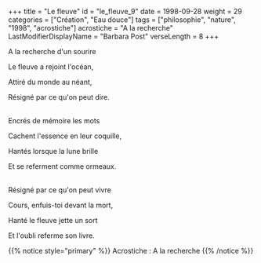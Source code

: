 +++
title = "Le fleuve"
id = "le_fleuve_9"
date = 1998-09-28
weight = 29
categories = ["Création", "Eau douce"]
tags = ["philosophie", "nature", "1998", "acrostiche"]
acrostiche = "A la recherche"
LastModifierDisplayName = "Barbara Post"
verseLength = 8
+++

A la recherche d'un sourire

Le fleuve a rejoint l'océan,

Attiré du monde au néant,

Résigné par ce qu'on peut dire.

 \
Encrés de mémoire les mots

Cachent l'essence en leur coquille,

Hantés lorsque la lune brille

Et se referment comme ormeaux.

 \
Résigné par ce qu'on peut vivre

Cours, enfuis-toi devant la mort,

Hanté le fleuve jette un sort

Et l'oubli referme son livre.

{{% notice style="primary" %}}
Acrostiche : A la recherche
{{% /notice %}}
